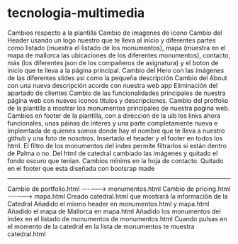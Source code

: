 # tecnologia-multimedia
Cambios respecto a la plantilla
Cambio de imagenes de icono
Cambio del Header usando un logo nuestro que te lleva al inicio y diferentes partes como listado (muestra el listado de los monumentos), mapa (muestra en el mapa de mallorca las ubicaciones de los diferentes monumentos), contacto, más (los diferentes json de los compañeros de asignatura) y el boton de inicio que te lleva a la página principal.
Cambio del Hero con las imágenes de las diferentes slides asi como la pequeña descripción
Cambio del About con una nueva descripción acorde con nuestra web app
Eliminación del apartado de clientes
Cambio de las funcionalidades principales de nuestra página web con nuevos iconos titulos y descripciones.
Cambio del protfolio de la plantilla a mostrar los monumentos principales de nuestra pagina web.
Cambios en footer de la plantilla, con a direccion de la uib los links ahora funcionales, unas páinas de interes y una parte completamente nueva e implemtada de quienes somos donde hay el nombre que te lleva a nuestro github y una foto de nosotros.
Insertado el header y el footer en todos los html.
El filtro de los monumentos del index permite filtrarlos si están dentro de Palma o no.
Del html de catedral cambiado las imágenes y quitado el fondo oscuro que tenian.
Cambios mínims en la hoja de contacto.
Quitado en el footer que esta diseñada con bootsrap made

----------------------------------------------------------------------------------------------------------
Cambio de portfolio.html ------> monumentos.html
Cambio de pricing.html   ------> mapa.html
Creado catedral.html que mostrará la información de la Catedral
Añadido el mismo header en monumentos.html y mapa.html
Añadido el mapa de Mallorca en mapa.html
Añadido los monumentos del index en el listado de monumentos de monumentos.html
Cuando pulsas en el momento de la catedral en la lista de monumentos te muestra catedral.html

